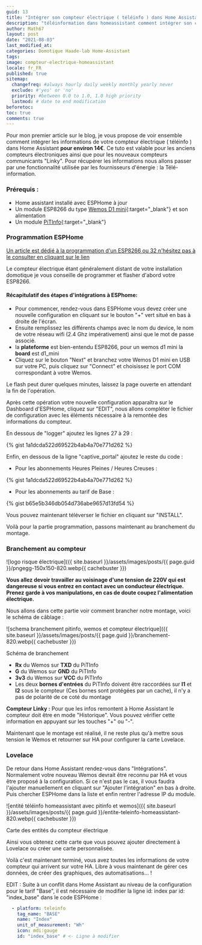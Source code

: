```yaml
---
guid: 13
title: "Intégrer son compteur électrique ( téléinfo ) dans Home Assistant"
description: "téléinformation dans homeassistant comment intégrer son compteur edf"
author: Math67
layout: post
date: "2021-08-03"
last_modified_at:
categories: Domotique Haade-lab Home-Assistant
tags:
image: compteur-electrique-homeassistant
locale: fr_FR
published: true
sitemap:
  changefreq: #always hourly daily weekly monthly yearly never
  exclude: #'yes' or 'no'
  priority: #between 0.0 to 1.0, 1.0 high priority
  lastmod: # date to end modification
beforetoc:
toc: true
comments: true
---
```

Pour mon premier article sur le blog, je vous propose de voir ensemble comment intégrer les informations de votre compteur électrique ( téléinfo ) dans Home Assistant **pour environ 14€**. Ce tuto est valable pour les anciens compteurs électroniques ainsi que pour les nouveaux compteurs communicants "Linky". Pour récupérer les informations nous allons passer par une fonctionnalité utilisée par les fournisseurs d'énergie : la Télé-information.

### **Prérequis :**

- Home assistant installé avec ESPHome à jour
- Un module ESP8266 du type [Wemos D1 mini](https://fr.aliexpress.com/item/32651747570.html?spm=a2g0o.productlist.0.0.77694726yRAR17&algo_pvid=cd2ec6ef-58ee-4733-89fd-25627174ac51&algo_exp_id=cd2ec6ef-58ee-4733-89fd-25627174ac51-0){:target="_blank"} et son alimentation
- Un module [PiTInfo](https://www.tindie.com/products/Hallard/pitinfo/){:target="_blank"}

### Programmation ESPHome

[Un article est dédié à la programmation d'un ESP8266 ou 32 n'hésitez pas à le consulter en cliquant sur le lien](https://www.haade.fr/blog/domotique-smarthome-jeedom-homeassistant/protocoles/esphome-et-homeassistant/)

Le compteur électrique étant généralement distant de votre installation domotique je vous conseille de programmer et flasher d'abord votre ESP8266.

#### Récapitulatif des étapes d'intégrations à ESPhome:

- Pour commencer, rendez-vous dans ESPHome vous devez créer une nouvelle configuration en cliquant sur le bouton "+" vert situé en bas à droite de l'écran.
- Ensuite remplissez les différents champs avec le nom du device, le nom de votre réseau wifi (2.4 Ghz impérativement) ainsi que le mot de passe associé.
- la **plateforme** est bien-entendu ESP8266, pour un wemos d1 mini la **board** est d1\_mini
- Cliquez sur le bouton "Next" et branchez votre Wemos D1 mini en USB sur votre PC, puis cliquez sur "Connect" et choisissez le port COM correspondant à votre Wemos.

Le flash peut durer quelques minutes, laissez la page ouverte en attendant la fin de l'opération.

Après cette opération votre nouvelle configuration apparaîtra sur le Dashboard d'ESPHome, cliquez sur "EDIT", nous allons compléter le fichier de configuration avec les éléments nécessaire à la remontée des informations du compteur.

En dessous de "logger" ajoutez les lignes 27 à 29 :

<script src="https://emgithub.com/embed.js?target=https%3A%2F%2Fgithub.com%2Fhaade-administrator%2Fhaade-addons%2Fblob%2Fmaster%2Frepository.json%23L2-L5&style=atom-one-dark&showBorder=on&showLineNumbers=on&showFileMeta=on&showCopy=on"></script>

{% gist 1a1dcda522d69522b4ab4a70e771d262 %}

Enfin, en dessous de la ligne "captive\_portal" ajoutez le reste du code :

- Pour les abonnements Heures Pleines / Heures Creuses :

{% gist 1a1dcda522d69522b4ab4a70e771d262 %}

- Pour les abonnements au tarif de Base :

{% gist b65e5b346db054d736abe9657d13fd54 %}

Vous pouvez maintenant téléverser le fichier en cliquant sur "INSTALL".

Voilà pour la partie programmation, passons maintenant au branchement du montage.

### Branchement au compteur

![logo risque électrique]({{ site.baseurl }}/assets/images/posts/{{ page.guid }}/pngegg-150x150-820.webp{{ cachebuster }})

**Vous allez devoir travailler au voisinage d'une tension de 220V qui est dangereuse si vous entrez en contact avec un conducteur électrique.** **Prenez garde à vos manipulations, en cas de doute coupez l'alimentation électrique.**

Nous allons dans cette partie voir comment brancher notre montage, voici le schéma de câblage :

![schema branchement pitinfo, wemos et compteur électrique]({{ site.baseurl }}/assets/images/posts/{{ page.guid }}/branchement-820.webp{{ cachebuster }})

Schéma de branchement

- **Rx** du Wemos sur **TXD** du PiTInfo
- **G** du Wemos sur **GND** du PiTInfo
- **3v3** du Wemos sur **VCC** du PiTInfo
- Les deux **bornes d'entrées** du PiTInfo doivent être raccordées sur **I1** et **I2** sous le compteur (Ces bornes sont protégées par un cache), il n'y a pas de polarité de ce coté du montage

**Compteur Linky :** Pour que les infos remontent à Home Assistant le compteur doit être en mode "Historique". Vous pouvez vérifier cette information en appuyant sur les touches "+" ou "-".

Maintenant que le montage est réalisé, il ne reste plus qu'à mettre sous tension le Wemos et retourner sur HA pour configurer la carte Lovelace.

### Lovelace

De retour dans Home Assistant rendez-vous dans "Intégrations". Normalement votre nouveau Wemos devrait être reconnu par HA et vous être proposé à la configuration. Si ce n'est pas le cas, il vous faudra l'ajouter manuellement en cliquant sur "Ajouter l'intégration" en bas à droite. Puis chercher ESPHome dans la liste et enfin rentrer l'adresse IP du module.

![entité téléinfo homeassistant avec pitinfo et wemos]({{ site.baseurl }}/assets/images/posts/{{ page.guid }}/entite-teleinfo-homeassistant-820.webp{{ cachebuster }})

Carte des entités du compteur électrique

Ainsi vous obtenez cette carte que vous pouvez ajouter directement à Lovelace ou créer une carte personnalisée.

Voilà c'est maintenant terminé, vous avez toutes les informations de votre compteur qui arrivent sur votre HA. Libre à vous maintenant de gérer ces données, de créer des graphiques, des automatisations... !

EDIT : Suite à un conflit dans Home Assistant au niveau de la configuration pour le tarif "Base", il est nécessaire de modifier la ligne id: index par id: "index\_base" dans le code ESPHome :

```yaml
  - platform: teleinfo
    tag_name: "BASE"
    name: "Index"
    unit_of_measurement: "Wh"
    icon: mdi:gauge
    id: "index_base" # <- Ligne à modifier
```
